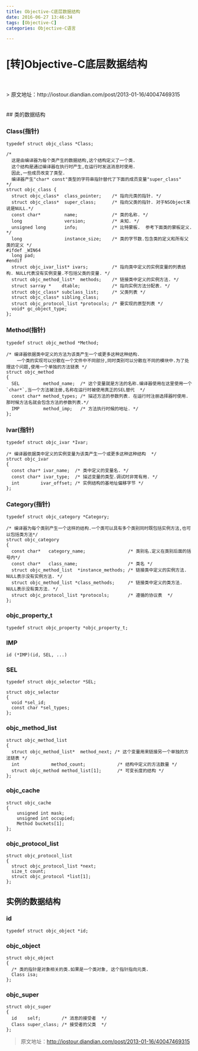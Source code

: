 ```yaml
---
title: Objective-C底层数据结构
date: 2016-06-27 13:46:34
tags: [Objective-C]
categories: Objective-C语言

---
```


# [转]Objective-C底层数据结构

<br/>
<br/>
> 原文地址：http://iostour.diandian.com/post/2013-01-16/40047469315

<br/>
<br/>
<br/>
## 类的数据结构

### Class(指针)

	typedef struct objc_class *Class;
	       
	/*
	  这是由编译器为每个类产生的数据结构,这个结构定义了一个类.
	  这个结构是通过编译器在执行时产生,在运行时发送消息时使用.
	  因此,一些成员改变了类型.
	  编译器产生"char* const"类型的字符串指针替代了下面的成员变量"super_class"
	*/
	struct objc_class {
	  struct objc_class*  class_pointer;    /* 指向元类的指针. */
	  struct objc_class*  super_class;      /* 指向父类的指针. 对于NSObject来说是NULL.*/
	  const char*         name;             /* 类的名称. */
	  long                version;          /* 未知. */
	  unsigned long       info;             /* 比特蒙板.  参考下面类的蒙板定义. */
	  long                instance_size;    /* 类的字节数.包含类的定义和所有父类的定义 */
	#ifdef _WIN64
	  long pad;
	#endif
	  struct objc_ivar_list* ivars;         /* 指向类中定义的实例变量的列表结构. NULL代表没有实例变量.不包括父类的变量. */
	  struct objc_method_list*  methods;    /* 链接类中定义的实例方法. */
	  struct sarray *    dtable;            /* 指向实例方法分配表. */
	  struct objc_class* subclass_list;     /* 父类列表 */
	  struct objc_class* sibling_class;
	  struct objc_protocol_list *protocols; /* 要实现的原型列表 */
	  void* gc_object_type;
	};
	
### Method(指针)

	typedef struct objc_method *Method;
	       
	/* 编译器依据类中定义的方法为该类产生一个或更多这种这种结构.
	    一个类的实现可以分散在一个文件中不同部分,同时类别可以分散在不同的模块中.为了处理这个问题,使用一个单独的方法链表 */
	struct objc_method
	{
	  SEL         method_name;  /* 这个变量就是方法的名称.编译器使用在这里使用一个`char*`,当一个方法被注册,名称在运行时被使用真正的SEL替代  */
	  const char* method_types; /* 描述方法的参数列表. 在运行时注册选择器时使用.那时候方法名就会包含方法的参数列表.*/
	  IMP         method_imp;   /* 方法执行时候的地址. */
	};

### Ivar(指针)

	typedef struct objc_ivar *Ivar;
	       
	/* 编译器依据类中定义的实例变量为该类产生一个或更多这种这种结构  */
	struct objc_ivar
	{
	  const char* ivar_name;  /* 类中定义的变量名. */
	  const char* ivar_type;  /* 描述变量的类型.调试时非常有用. */
	  int        ivar_offset; /* 实例结构的基地址偏移字节 */
	};

### Category(指针)

	typedef struct objc_category *Category;
	       
	/* 编译器为每个类别产生一个这样的结构.一个类可以具有多个类别同时既包括实例方法,也可以包括类方法*/
	struct objc_category
	{
	  const char*   category_name;                /* 类别名.定义在类别后面的括号内*/
	  const char*   class_name;                   /* 类名 */
	  struct objc_method_list  *instance_methods; /* 链接类中定义的实例方法. NULL表示没有实例方法. */
	  struct objc_method_list *class_methods;     /* 链接类中定义的类方法. NULL表示没有类方法. */
	  struct objc_protocol_list *protocols;       /* 遵循的协议表  */
	};

### objc_property_t

	typedef struct objc_property *objc_property_t;

### IMP

	id (*IMP)(id, SEL, ...)

### SEL

	typedef struct objc_selector *SEL;
	       
	struct objc_selector
	{
	  void *sel_id;
	  const char *sel_types;
	};

### objc_method_list

	struct objc_method_list
	{
	  struct objc_method_list*  method_next; /* 这个变量用来链接另一个单独的方法链表 */
	  int            method_count;            /* 结构中定义的方法数量 */
	  struct objc_method method_list[1];      /* 可变长度的结构 */
	};

### objc_cache

	struct objc_cache
	{
	    unsigned int mask;
	    unsigned int occupied;
	    Method buckets[1];
	};

### objc_protocol_list

	struct objc_protocol_list
	{
	  struct objc_protocol_list *next;
	  size_t count;
	  struct objc_protocol *list[1];
	};

## 实例的数据结构

### id

	typedef struct objc_object *id;

### objc_object

	struct objc_object
	{
	  /* 类的指针是对象相关的类.如果是一个类对象, 这个指针指向元类.
	  Class isa;
	};

### objc_super

	struct objc_super
	{
	  id    self;        /* 消息的接受者  */
	  Class super_class; /* 接受者的父类  */
	};


> 原文地址：http://iostour.diandian.com/post/2013-01-16/40047469315
